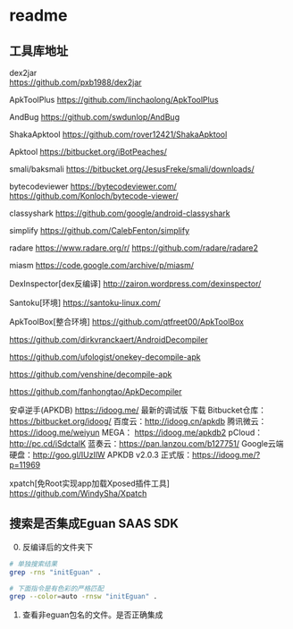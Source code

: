 # readme

## 工具库地址
dex2jar  
https://github.com/pxb1988/dex2jar

ApkToolPlus
https://github.com/linchaolong/ApkToolPlus

AndBug
https://github.com/swdunlop/AndBug

ShakaApktool
https://github.com/rover12421/ShakaApktool

Apktool
https://bitbucket.org/iBotPeaches/

smali/baksmali
https://bitbucket.org/JesusFreke/smali/downloads/

bytecodeviewer
https://bytecodeviewer.com/
https://github.com/Konloch/bytecode-viewer/

classyshark
https://github.com/google/android-classyshark

simplify
https://github.com/CalebFenton/simplify

radare
https://www.radare.org/r/
https://github.com/radare/radare2

miasm
https://code.google.com/archive/p/miasm/

DexInspector[dex反编译]
http://zairon.wordpress.com/dexinspector/

Santoku[环境]
https://santoku-linux.com/

ApkToolBox[整合环境]
https://github.com/qtfreet00/ApkToolBox


https://github.com/dirkvranckaert/AndroidDecompiler

https://github.com/ufologist/onekey-decompile-apk


https://github.com/venshine/decompile-apk

https://github.com/fanhongtao/ApkDecompiler

安卓逆手(APKDB)
https://idoog.me/
最新的调试版 下载
Bitbucket仓库：https://bitbucket.org/idoog/
百度云：http://idoog.cn/apkdb
腾讯微云：https://idoog.me/weiyun
MEGA： https://idoog.me/apkdb2
pCloud： http://pc.cd/iSdctalK
蓝奏云：https://pan.lanzou.com/b127751/
Google云端硬盘：http://goo.gl/IUzIlW
APKDB v2.0.3 正式版：https://idoog.me/?p=11969


xpatch[免Root实现app加载Xposed插件工具]
https://github.com/WindySha/Xpatch

## 搜索是否集成Eguan SAAS SDK

0. 反编译后的文件夹下

``` bash
# 单独搜索结果
grep -rns "initEguan" .

# 下面指令是有色彩的严格匹配
grep --color=auto -rnsw "initEguan" .
```

1. 查看非eguan包名的文件。是否正确集成

